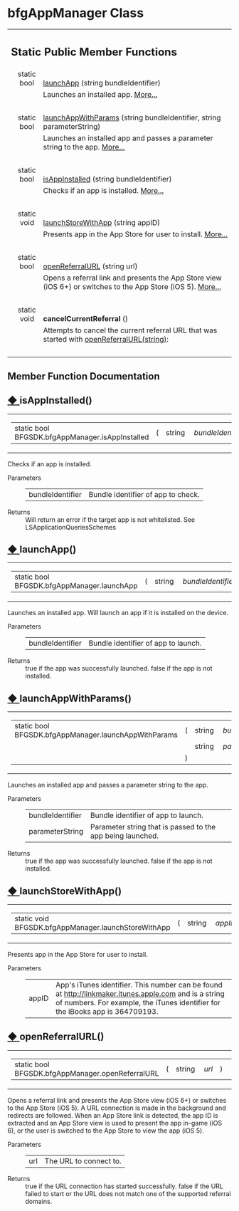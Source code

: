 
# bfgAppManager Class 

<div class="contents"><table class="memberdecls"><tr class="heading"><td colspan="2"><h2 class="groupheader"><a id="pub-static-methods" name="pub-static-methods"></a> Static Public Member Functions</h2></td></tr><tr class="memitem:aacb12f387fcd7a47eb165ac46be9dc2e"><td class="memItemLeft" align="right" valign="top">static bool&#160;</td><td class="memItemRight" valign="bottom"><a class="el" href="class_b_f_g_s_d_k_1_1bfg_app_manager.html#aacb12f387fcd7a47eb165ac46be9dc2e">launchApp</a> (string bundleIdentifier)</td></tr><tr class="memdesc:aacb12f387fcd7a47eb165ac46be9dc2e"><td class="mdescLeft">&#160;</td><td class="mdescRight">Launches an installed app.  <a href="class_b_f_g_s_d_k_1_1bfg_app_manager.html#aacb12f387fcd7a47eb165ac46be9dc2e">More...</a><br /></td></tr><tr class="separator:aacb12f387fcd7a47eb165ac46be9dc2e"><td class="memSeparator" colspan="2">&#160;</td></tr><tr class="memitem:a288912a017d8a2c2677b8b8b9ba7a0b0"><td class="memItemLeft" align="right" valign="top">static bool&#160;</td><td class="memItemRight" valign="bottom"><a class="el" href="class_b_f_g_s_d_k_1_1bfg_app_manager.html#a288912a017d8a2c2677b8b8b9ba7a0b0">launchAppWithParams</a> (string bundleIdentifier, string parameterString)</td></tr><tr class="memdesc:a288912a017d8a2c2677b8b8b9ba7a0b0"><td class="mdescLeft">&#160;</td><td class="mdescRight">Launches an installed app and passes a parameter string to the app.  <a href="class_b_f_g_s_d_k_1_1bfg_app_manager.html#a288912a017d8a2c2677b8b8b9ba7a0b0">More...</a><br /></td></tr><tr class="separator:a288912a017d8a2c2677b8b8b9ba7a0b0"><td class="memSeparator" colspan="2">&#160;</td></tr><tr class="memitem:a3da13117b8d17916fb25db7f16ca38a4"><td class="memItemLeft" align="right" valign="top">static bool&#160;</td><td class="memItemRight" valign="bottom"><a class="el" href="class_b_f_g_s_d_k_1_1bfg_app_manager.html#a3da13117b8d17916fb25db7f16ca38a4">isAppInstalled</a> (string bundleIdentifier)</td></tr><tr class="memdesc:a3da13117b8d17916fb25db7f16ca38a4"><td class="mdescLeft">&#160;</td><td class="mdescRight">Checks if an app is installed.  <a href="class_b_f_g_s_d_k_1_1bfg_app_manager.html#a3da13117b8d17916fb25db7f16ca38a4">More...</a><br /></td></tr><tr class="separator:a3da13117b8d17916fb25db7f16ca38a4"><td class="memSeparator" colspan="2">&#160;</td></tr><tr class="memitem:a09a07dddd06755acce09cc106285bbce"><td class="memItemLeft" align="right" valign="top">static void&#160;</td><td class="memItemRight" valign="bottom"><a class="el" href="class_b_f_g_s_d_k_1_1bfg_app_manager.html#a09a07dddd06755acce09cc106285bbce">launchStoreWithApp</a> (string appID)</td></tr><tr class="memdesc:a09a07dddd06755acce09cc106285bbce"><td class="mdescLeft">&#160;</td><td class="mdescRight">Presents app in the App Store for user to install.  <a href="class_b_f_g_s_d_k_1_1bfg_app_manager.html#a09a07dddd06755acce09cc106285bbce">More...</a><br /></td></tr><tr class="separator:a09a07dddd06755acce09cc106285bbce"><td class="memSeparator" colspan="2">&#160;</td></tr><tr class="memitem:a1b49fc91f41b8a9fef5e47887c4cd373"><td class="memItemLeft" align="right" valign="top">static bool&#160;</td><td class="memItemRight" valign="bottom"><a class="el" href="class_b_f_g_s_d_k_1_1bfg_app_manager.html#a1b49fc91f41b8a9fef5e47887c4cd373">openReferralURL</a> (string url)</td></tr><tr class="memdesc:a1b49fc91f41b8a9fef5e47887c4cd373"><td class="mdescLeft">&#160;</td><td class="mdescRight">Opens a referral link and presents the App Store view (iOS 6+) or switches to the App Store (iOS 5).  <a href="class_b_f_g_s_d_k_1_1bfg_app_manager.html#a1b49fc91f41b8a9fef5e47887c4cd373">More...</a><br /></td></tr><tr class="separator:a1b49fc91f41b8a9fef5e47887c4cd373"><td class="memSeparator" colspan="2">&#160;</td></tr><tr class="memitem:ab6ac2f8e69d3c3cac613d3b8b96069eb"><td class="memItemLeft" align="right" valign="top"><a id="ab6ac2f8e69d3c3cac613d3b8b96069eb" name="ab6ac2f8e69d3c3cac613d3b8b96069eb"></a> static void&#160;</td><td class="memItemRight" valign="bottom"><b>cancelCurrentReferral</b> ()</td></tr><tr class="memdesc:ab6ac2f8e69d3c3cac613d3b8b96069eb"><td class="mdescLeft">&#160;</td><td class="mdescRight">Attempts to cancel the current referral URL that was started with <a class="el" href="class_b_f_g_s_d_k_1_1bfg_app_manager.html#a1b49fc91f41b8a9fef5e47887c4cd373" title="Opens a referral link and presents the App Store view (iOS 6+) or switches to the App Store (iOS 5).">openReferralURL(string)</a>: <br /></td></tr><tr class="separator:ab6ac2f8e69d3c3cac613d3b8b96069eb"><td class="memSeparator" colspan="2">&#160;</td></tr></table><h2 class="groupheader">Member Function Documentation</h2><a id="a3da13117b8d17916fb25db7f16ca38a4" name="a3da13117b8d17916fb25db7f16ca38a4"></a><h2 class="memtitle"><span class="permalink"><a href="#a3da13117b8d17916fb25db7f16ca38a4">&#9670;&nbsp;</a></span>isAppInstalled()</h2><div class="memitem"><div class="memproto"><table class="mlabels"><tr><td class="mlabels-left"><table class="memname"><tr><td class="memname">static bool BFGSDK.bfgAppManager.isAppInstalled </td><td>(</td><td class="paramtype">string&#160;</td><td class="paramname"><em>bundleIdentifier</em></td><td>)</td><td></td></tr></table></td><td class="mlabels-right"><span class="mlabels"><span class="mlabel">inline</span><span class="mlabel">static</span></span></td></tr></table></div><div class="memdoc">Checks if an app is installed. <dl class="params"><dt>Parameters</dt><dd><table class="params"><tr><td class="paramname">bundleIdentifier</td><td>Bundle identifier of app to check.</td></tr></table></dd></dl><dl class="section return"><dt>Returns</dt><dd>Will return an error if the target app is not whitelisted. See LSApplicationQueriesSchemes</dd></dl></div></div><a id="aacb12f387fcd7a47eb165ac46be9dc2e" name="aacb12f387fcd7a47eb165ac46be9dc2e"></a><h2 class="memtitle"><span class="permalink"><a href="#aacb12f387fcd7a47eb165ac46be9dc2e">&#9670;&nbsp;</a></span>launchApp()</h2><div class="memitem"><div class="memproto"><table class="mlabels"><tr><td class="mlabels-left"><table class="memname"><tr><td class="memname">static bool BFGSDK.bfgAppManager.launchApp </td><td>(</td><td class="paramtype">string&#160;</td><td class="paramname"><em>bundleIdentifier</em></td><td>)</td><td></td></tr></table></td><td class="mlabels-right"><span class="mlabels"><span class="mlabel">inline</span><span class="mlabel">static</span></span></td></tr></table></div><div class="memdoc">Launches an installed app. Will launch an app if it is installed on the device. <dl class="params"><dt>Parameters</dt><dd><table class="params"><tr><td class="paramname">bundleIdentifier</td><td>Bundle identifier of app to launch.</td></tr></table></dd></dl><dl class="section return"><dt>Returns</dt><dd>true if the app was successfully launched. false if the app is not installed.</dd></dl></div></div><a id="a288912a017d8a2c2677b8b8b9ba7a0b0" name="a288912a017d8a2c2677b8b8b9ba7a0b0"></a><h2 class="memtitle"><span class="permalink"><a href="#a288912a017d8a2c2677b8b8b9ba7a0b0">&#9670;&nbsp;</a></span>launchAppWithParams()</h2><div class="memitem"><div class="memproto"><table class="mlabels"><tr><td class="mlabels-left"><table class="memname"><tr><td class="memname">static bool BFGSDK.bfgAppManager.launchAppWithParams </td><td>(</td><td class="paramtype">string&#160;</td><td class="paramname"><em>bundleIdentifier</em>, </td></tr><tr><td class="paramkey"></td><td></td><td class="paramtype">string&#160;</td><td class="paramname"><em>parameterString</em>&#160;</td></tr><tr><td></td><td>)</td><td></td><td></td></tr></table></td><td class="mlabels-right"><span class="mlabels"><span class="mlabel">inline</span><span class="mlabel">static</span></span></td></tr></table></div><div class="memdoc">Launches an installed app and passes a parameter string to the app. <dl class="params"><dt>Parameters</dt><dd><table class="params"><tr><td class="paramname">bundleIdentifier</td><td>Bundle identifier of app to launch.</td></tr><tr><td class="paramname">parameterString</td><td>Parameter string that is passed to the app being launched.</td></tr></table></dd></dl><dl class="section return"><dt>Returns</dt><dd>true if the app was successfully launched. false if the app is not installed.</dd></dl></div></div><a id="a09a07dddd06755acce09cc106285bbce" name="a09a07dddd06755acce09cc106285bbce"></a><h2 class="memtitle"><span class="permalink"><a href="#a09a07dddd06755acce09cc106285bbce">&#9670;&nbsp;</a></span>launchStoreWithApp()</h2><div class="memitem"><div class="memproto"><table class="mlabels"><tr><td class="mlabels-left"><table class="memname"><tr><td class="memname">static void BFGSDK.bfgAppManager.launchStoreWithApp </td><td>(</td><td class="paramtype">string&#160;</td><td class="paramname"><em>appID</em></td><td>)</td><td></td></tr></table></td><td class="mlabels-right"><span class="mlabels"><span class="mlabel">inline</span><span class="mlabel">static</span></span></td></tr></table></div><div class="memdoc">Presents app in the App Store for user to install. <dl class="params"><dt>Parameters</dt><dd><table class="params"><tr><td class="paramname">appID</td><td>App's iTunes identifier. This number can be found at <a href="http://linkmaker.itunes.apple.com">http://linkmaker.itunes.apple.com</a> and is a string of numbers. For example, the iTunes identifier for the iBooks app is 364709193.</td></tr></table></dd></dl></div></div><a id="a1b49fc91f41b8a9fef5e47887c4cd373" name="a1b49fc91f41b8a9fef5e47887c4cd373"></a><h2 class="memtitle"><span class="permalink"><a href="#a1b49fc91f41b8a9fef5e47887c4cd373">&#9670;&nbsp;</a></span>openReferralURL()</h2><div class="memitem"><div class="memproto"><table class="mlabels"><tr><td class="mlabels-left"><table class="memname"><tr><td class="memname">static bool BFGSDK.bfgAppManager.openReferralURL </td><td>(</td><td class="paramtype">string&#160;</td><td class="paramname"><em>url</em></td><td>)</td><td></td></tr></table></td><td class="mlabels-right"><span class="mlabels"><span class="mlabel">inline</span><span class="mlabel">static</span></span></td></tr></table></div><div class="memdoc">Opens a referral link and presents the App Store view (iOS 6+) or switches to the App Store (iOS 5). A URL connection is made in the background and redirects are followed. When an App Store link is detected, the app ID is extracted and an App Store view is used to present the app in-game (iOS 6), or the user is switched to the App Store to view the app (iOS 5). <dl class="params"><dt>Parameters</dt><dd><table class="params"><tr><td class="paramname">url</td><td>The URL to connect to.</td></tr></table></dd></dl><dl class="section return"><dt>Returns</dt><dd>true if the URL connection has started successfully. false if the URL failed to start or the URL does not match one of the supported referral domains.</dd></dl></div></div></div> 
